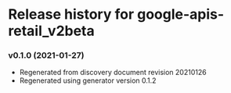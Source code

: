 # Release history for google-apis-retail_v2beta

### v0.1.0 (2021-01-27)

* Regenerated from discovery document revision 20210126
* Regenerated using generator version 0.1.2


